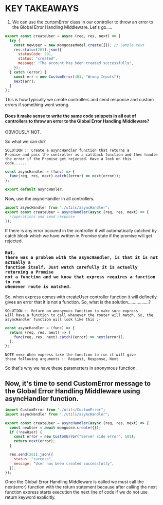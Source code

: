 # KEY TAKEAWAYS

1. We can use the curtomError class in our controller to throw an error to the Global Error Handling Middleware. Let's go.....

```js
export const createUser = async (req, res, next) => {
  try {
    const newUser = new mongooseModel.create({}); // Sample text
    res.status(201).json({
      statusCode: 201,
      status: "created",
      message: "The account has been created successfully",
    });
  } catch (error) {
    const err = new CustomError(401, "Wrong Inputs");
    next(err);
  }
};
```

This is how typically we create controllers and send response and custom errors if something went wrong.

#### Does it make sense to write the same code snippets in all out of controllers to throw an error to the Global Error Handling Middleware?

OBVIOUSLY NOT.

So what we can do?

<code>SOLUTION :: Create a asyncHandler function that returns a Promise and pass the controller as a callback function and then handle the error if the Promise get rejected. Have a look on this code......</code>

```js
const asyncHandler = (func) => {
  func(req, res, next).catch((error) => next(error));
};

export default asyncHanler;
```

Now, use the asyncHandler in all controllers.

```js
import asyncHandler from "./utils/asyncHandler";
export const createUser = asyncHandler(async (req, res, next) => {
  //operations and send response
});
```

If there is any error occured in the controller it will automatically catched by catch block which we have written in Promise state if the promise will get rejected.

### <code>But, There was a problem with the asyncHandler, is that it is not actually a function itself. Just watch carefully it is actually returning a Promise not a function and we know that express requires a function to run whenever route is matched.</code>

So, when express comes with createUser controller function it will definetly gives an error that it is not a function. So, what is the solution.................?

<code>SOLUTION :: Return an anonymous function to make sure express will have a function to call whenever the router will match. So, the asyncHandler function will look like this :- </code>

```js
const asyncHandler = (func) => {
  return (req, res, next) => {
    func(req, res, next).catch((error) => next(error));
  };
};
```

<code>NOTE ===> When express take the function to run it will give these following arguments :: Request, Response, Next</code>

So that's why we have these paramerters in anonymous function.

## Now, it's time to send CustomError message to the Global Error Handling Middleware using asyncHandler function.

```js
import CustomError from "./utils/CustomError";
import asyncHandler from "./utils/asyncHandler";

export const createUser = asyncHandler(async (req, res, next) => {
  const newUser = await mongoose.create({});
  if (!newUser) {
    const error = new CustomError("Server side error", 501);
    return next(error);
  }

  res.send(201).json({
    status: "success",
    message: "User has been created successfully",
  });
});
```

Once the Global Error Handling Middleware is called we must call the next(error) function with the return statement because after calling the next function express starts execution the next line of code if we do not use return keyword explicitly.
